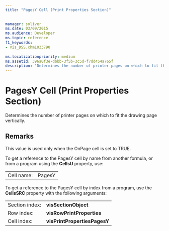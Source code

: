 ```yaml
---
title: "PagesY Cell (Print Properties Section)"
 
 
manager: soliver
ms.date: 03/09/2015
ms.audience: Developer
ms.topic: reference
f1_keywords:
- Vis_DSS.chm1033790
 
ms.localizationpriority: medium
ms.assetid: 396a0f3e-dbbb-3f5b-3c5d-f7dd454a765f
description: "Determines the number of printer pages on which to fit the drawing page vertically."
---
```


# PagesY Cell (Print Properties Section)

Determines the number of printer pages on which to fit the drawing page vertically. 
  
## Remarks

This value is used only when the OnPage cell is set to TRUE. 
  
To get a reference to the PagesY cell by name from another formula, or from a program using the **CellsU** property, use: 
  
|||
|:-----|:-----|
| Cell name:  <br/> | PagesY  <br/> |
   
To get a reference to the PagesY cell by index from a program, use the **CellsSRC** property with the following arguments: 
  
|||
|:-----|:-----|
| Section index:  <br/> |**visSectionObject** <br/> |
| Row index:  <br/> |**visRowPrintProperties** <br/> |
| Cell index:  <br/> |**visPrintPropertiesPagesY** <br/> |
   

